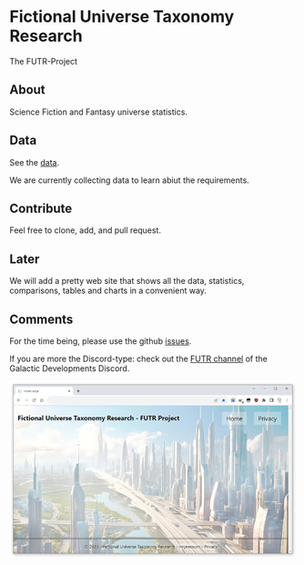 # Fictional Universe Taxonomy Research

The FUTR-Project

## About

Science Fiction and Fantasy universe statistics.

## Data

See the [data](data/universes).

We are currently collecting data to learn abiut the requirements. 

## Contribute

Feel free to clone, add, and pull request.

## Later

We will add a pretty web site that shows all the data, statistics, comparisons, tables and charts in a convenient way.

## Comments

For the time being, please use the github [issues](https://github.com/wolfspelz/futr/issues).

If you are more the Discord-type: check out the [FUTR channel](https://discordapp.com/channels/1136704642986811423/1153448297915220058) of the Galactic Developments Discord.

![Future FUTR Web site screenshot](assets/empty-screenshot.png)
